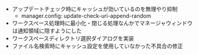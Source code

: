 * アップデートチェック時にキャッシュが効いているのを無理やり抑制
    * manager.config: update-check-uri-append-random
* ワークスペース処理時に最小化・閉じる処理なんかでマネージャウィンドウは通知領域に隠すようにした
* ワークスペースディレクトリ選択ダイアログを実装
* ファイル名検索時にキャッシュ設定を使用していなかった不具合の修正
